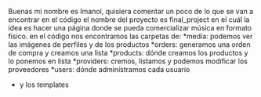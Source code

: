 Buenas mi nombre es Imanol,
quisiera comentar un poco de lo que se van a encontrar en el código 
el nombre del proyecto es final_project en el cuál la idea es hacer una página donde se pueda comercializar música en formato físico.
en el código nos encontramos las carpetas de:
 *media: podemos ver las imágenes de perfiles y de los productos 
 *orders: generamos una orden de compra y creamos una lista
 *products: dónde creamos los productos y lo ponemos en lista 
 *providers: cremos, listamos y podemos modificar los proveedores
 *users: dónde administramos cada usuario
 * y los templates 
